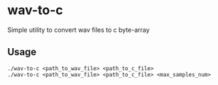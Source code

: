 # wav-to-c
Simple utility to convert wav files to c byte-array

## Usage
```console
./wav-to-c <path_to_wav_file> <path_to_c_file>  
./wav-to-c <path_to_wav_file> <path_to_c_file> <max_samples_num>
```
